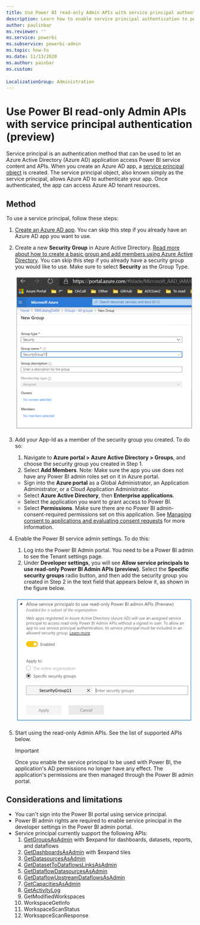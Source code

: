 ```yaml
---
title: Use Power BI read-only Admin APIs with service principal authentication (preview)
description: Learn how to enable service principal authentication to permit use of Power BI APIs.
author: paulinbar
ms.reviewer: ''
ms.service: powerbi
ms.subservice: powerbi-admin
ms.topic: how-to
ms.date: 11/13/2020
ms.author: painbar
ms.custom:

LocalizationGroup: Administration
---
```


# Use Power BI read-only Admin APIs with service principal authentication (preview)

Service principal is an authentication method that can be used to let an Azure Active Directory (Azure AD) application access Power BI service content and APIs.
When you create an Azure AD app, a [service principal object](https://docs.microsoft.com/azure/active-directory/develop/app-objects-and-service-principals#service-principal-object) is created. The service principal object, also known simply as the service principal, allows Azure AD to authenticate your app. Once authenticated, the app can access Azure AD tenant resources.

## Method

To use a service principal, follow these steps:

1. [Create an Azure AD app](https://docs.microsoft.com/azure/active-directory/develop/howto-create-service-principal-portal). You can skip this step if you already have an Azure AD app you want to use. 
2. Create a new **Security Group** in Azure Active Directory. [Read more about how to create a basic group and add members using Azure Active Directory](https://docs.microsoft.com/azure/active-directory/fundamentals/active-directory-groups-create-azure-portal). You can skip this step if you already have a security group you would like to use.
    Make sure to select **Security** as the Group Type.

    ![Screenshot of new group creation dialog in Azure portal.](media/read-only-apis-service-principal-auth/azure-portal-new-group-dialog.png)

3. Add your App-Id as a member of the security group you created. To do so:
    1. Navigate to **Azure portal > Azure Active Directory > Groups**, and choose the security group you created in Step 1.
    1. Select **Add Members**.
    Note: Make sure the app you use does not have any Power BI admin roles set on it in Azure portal. 
    * Sign into the **Azure portal** as a Global Administrator, an Application Administrator, or a Cloud Application Administrator. 
    * Select **Azure Active Directory**, then **Enterprise applications**. 
    * Select the application you want to grant access to Power BI. 
    * Select **Permissions**. Make sure there are no Power BI admin-consent-required permissions set on this application. See [Managing consent to applications and evaluating consent requests](https://docs.microsoft.com/azure/active-directory/manage-apps/manage-consent-requests) for more information. 
4. Enable the Power BI service admin settings. To do this:
    1. Log into the Power BI Admin portal. You need to be a Power BI admin to see the Tenant settings page.
    1. Under **Developer settings**, you will see **Allow service principals to use read-only Power BI Admin APIs (preview)**. Select the **Specific security groups** radio button, and then add the security group you created in Step 2 in the text field that appears below it, as shown in the figure below.

    ![Screenshot of allow service principals tenant setting.](media/read-only-apis-service-principal-auth/allow-service-principals-tenant-setting.png)

 5. Start using the read-only Admin APIs. See the list of supported APIs below.

    >[!IMPORTANT]
    >Once you enable the service principal to be used with Power BI, the application's AD permissions no longer have any effect. The application's permissions are then managed through the Power BI admin portal.

## Considerations and limitations
* You can't sign into the Power BI portal using service principal.
* Power BI admin rights are required to enable service principal in the developer settings in the Power BI admin portal.
* Service principal currently support the following APIs:
    1. [GetGroupsAsAdmin](https://docs.microsoft.com/en-us/rest/api/power-bi/admin/groups_getgroupsasadmin) with $expand for dashboards, datasets, reports, and dataflows 
    1. [GetDashboardsAsAdmin](https://docs.microsoft.com/en-us/rest/api/power-bi/admin/dashboards_getdashboardsasadmin) with $expand tiles
    1. [GetDatasourcesAsAdmin](https://docs.microsoft.com/en-us/rest/api/power-bi/admin/datasets_getdatasourcesasadmin) 
    1. [GetDatasetToDataflowsLinksAsAdmin](https://docs.microsoft.com/en-us/rest/api/power-bi/admin/datasets_getdatasettodataflowslinksingroupasadmin)
    1. [GetDataflowDatasourcesAsAdmin](https://docs.microsoft.com/en-us/rest/api/power-bi/admin/dataflows_getdataflowdatasourcesasadmin) 
    1. [GetDataflowUpstreamDataflowsAsAdmin](https://docs.microsoft.com/en-us/rest/api/power-bi/admin/dataflows_getupstreamdataflowsingroupasadmin) 
    1. [GetCapacitiesAsAdmin](https://docs.microsoft.com/en-us/rest/api/power-bi/admin/getcapacitiesasadmin)
    1. [GetActivityLog](https://docs.microsoft.com/en-us/rest/api/power-bi/admin/getactivityevents)
    1. GetModifiedWorkspaces
    1. WorkspaceGetInfo
    1. WorkspaceScanStatus
    1. WorksapceScanResponse

